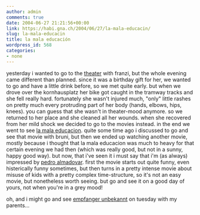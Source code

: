 ```yaml
---
author: admin
comments: true
date: 2004-06-27 21:21:56+00:00
link: https://habi.gna.ch/2004/06/27/la-mala-educacin/
slug: la-mala-educacin
title: la mala educación
wordpress_id: 568
categories:
- none
---
```


yesterday i wanted to go to the [theater](http://www.dastheater-effingerstr.ch/aktuell.shtml) with franzi, but the whole evening came different than planned. since it was a birthday gift for her, we wanted to go and have a little drink before, so we met quite early. but when we drove over the kornhausplatz her bike got caught in the tramway tracks and she fell really hard. fortunately she wasn't injured much, "only" little rashes on pretty much every protruding part of her body (hands, elbows, hips, knees). 
you can guess that she wasn't in theater-mood anymore. so we returned to her place and she cleaned all her wounds. when she recovered from her mild shock we decided to go to the movies instead.
in the end we went to see [la mala educacion](http://imdb.com/title/tt0275491/). quite some time ago i discussed to go and see that movie with bruni, but then we ended up watching another movie, mostly because i thought that la mala educacion was much to heavy for that certain evening we had then (which was really good, but not in a sunny, happy good way).
but now, that i've seen it i must say that i'm (as always) impressed by [pedro almadovar](http://imdb.com/name/nm0000264/). first the movie starts out quite funny, even histerically funny sometimes, but then turns in a pretty intense movie about misuse of kids with a pretty complex time-structure, so it's not an easy movie, but nonetheless worth seeing. but go and see it on a good day of yours, not when you're in a grey mood!

oh, and i might go and see [empfanger unbekannt](http://www.dastheater-effingerstr.ch/aktuell_dasstuck.shtml) on tuesday with my parents...
